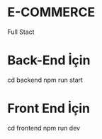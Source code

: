 # E-COMMERCE
Full Stact

# Back-End İçin 
cd backend
npm run start

# Front End İçin
cd frontend
npm run dev
